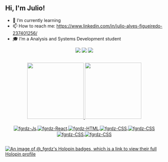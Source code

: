 ## Hi, I'm Julio! 

- 🌱 I’m currently learning 
- 📫 How to reach me: https://www.linkedin.com/in/julio-alves-figueiredo-237401256/
- 🎓 I’m a Analysis and Systems Development student
  
<div align="center"> 
  <a href="mailto:jfigueiredo07@hotmail.com"><img src="https://img.shields.io/badge/Microsoft_Outlook-0078D4?style=for-the-badge&logo=microsoft-outlook&logoColor=white" target="_blank"></a>
  <a href="https://www.linkedin.com/in/julio-alves-figueiredo-237401256/" target="_blank"><img src="https://img.shields.io/badge/-LinkedIn-%230077B5?style=for-the-badge&logo=linkedin&logoColor=white" target="_blank"></a> 
  <a href="https://instagram.com/_fgrdz" target="_blank"><img src="https://img.shields.io/badge/-Instagram-%23E4405F?style=for-the-badge&logo=instagram&logoColor=white" target="_blank"></a>
  
</div>

##
  
  <div align="center">
  <a href="https://github.com/fgrdz">
  <img height="180em" src="https://github-readme-stats.vercel.app/api?username=fgrdz&rank_icon=github&show_icons=true&theme=gruvbox_light&include_all_commits=true&count_private=true"/>
  <img height="180em" src="https://github-readme-stats.vercel.app/api/top-langs/?username=fgrdz&layout=compact&langs_count=7&theme=gruvbox_light"/>
</div>

<div align="center" style="display: inline_block"><br>
  <img align="center" alt="fgrdz-Js"  src="https://img.shields.io/badge/JavaScript-323330?style=for-the-badge&logo=javascript&logoColor=F7DF1E">
  <img align="center" alt="fgrdz-React" src="https://img.shields.io/badge/React-20232A?style=for-the-badge&logo=react&logoColor=61DAFB">
  <img align="center" alt="fgrdz-HTML" src="https://img.shields.io/badge/HTML5-E34F26?style=for-the-badge&logo=html5&logoColor=white">
  <img align="center" alt="fgrdz-CSS"  src="https://img.shields.io/badge/CSS3-1572B6?style=for-the-badge&logo=css3&logoColor=white">
  <img align="center" alt="fgrdz-CSS"  src="https://img.shields.io/badge/python-3670A0?style=for-the-badge&logo=python&logoColor=ffdd54">
  <img align="center" alt="fgrdz-CSS"  src="https://img.shields.io/badge/SQLite-07405E?style=for-the-badge&logo=sqlite&logoColor=white">
  <img align="center" alt="fgrdz-CSS"  src="https://img.shields.io/badge/MySQL-005C84?style=for-the-badge&logo=mysql&logoColor=white">
  
  
  
  
</div>

  ##
[![An image of @_fgrdz's Holopin badges, which is a link to view their full Holopin profile](https://holopin.me/_fgrdz)](https://holopin.io/@_fgrdz)
  


